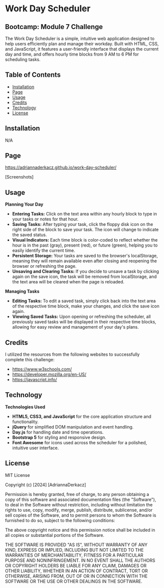 # Work Day Scheduler
## Bootcamp: Module 7 Challenge
The Work Day Scheduler is a simple, intuitive web application designed to help users efficiently plan and manage their workday. Built with HTML, CSS, and JavaScript, it features a user-friendly interface that displays the current day and time, and offers hourly time blocks from 9 AM to 6 PM for scheduling tasks.

## Table of Contents
- [Installation](#installation)
- [Page](#page)
- [Usage](#usage)
- [Credits](#credits)
- [Technology](#technology)
- [License](#license)

## Installation
N/A

## Page
https://adriannaderkacz.github.io/work-day-scheduler/

[Screenshots]

## Usage
**Planning Your Day**
- **Entering Tasks:** Click on the text area within any hourly block to type in your tasks or notes for that hour.
- **Saving Tasks:** After typing your task, click the floppy disk icon on the right side of the block to save your task. The icon will change to indicate the saved status.
- **Visual Indicators:** Each time block is color-coded to reflect whether the hour is in the past (gray), present (red), or future (green), helping you to easily identify the current time.
- **Persistent Storage:** Your tasks are saved to the browser's localStorage, meaning they will remain available even after closing and reopening the browser or refreshing the page.
- **Unsaving and Clearing Tasks:** If you decide to unsave a task by clicking again on the save icon, the task will be removed from localStorage, and the text area will be cleared when the page is reloaded.

**Managing Tasks**
- **Editing Tasks:** To edit a saved task, simply click back into the text area of the respective time block, make your changes, and click the save icon again.
- **Viewing Saved Tasks:** Upon opening or refreshing the scheduler, all previously saved tasks will be displayed in their respective time blocks, allowing for easy review and management of your day's plans.

## Credits
I utilized the resources from the following websites to successfully complete this challenge:
- https://www.w3schools.com/
- https://developer.mozilla.org/en-US/
- https://javascript.info/

## Technology
**Technologies Used**
- **HTML5, CSS3, and JavaScript** for the core application structure and functionality.
- **jQuery** for simplified DOM manipulation and event handling.
- **Day.js** for handling date and time operations.
- **Bootstrap 5** for styling and responsive design.
- **Font Awesome** for icons used across the scheduler for a polished, intuitive user interface.

## License
MIT License

Copyright (c) [2024] [AdriannaDerkacz]

Permission is hereby granted, free of charge, to any person obtaining a copy
of this software and associated documentation files (the "Software"), to deal in the Software without restriction, including without limitation the rights to use, copy, modify, merge, publish, distribute, sublicense, and/or sell copies of the Software, and to permit persons to whom the Software is
furnished to do so, subject to the following conditions:

The above copyright notice and this permission notice shall be included in all copies or substantial portions of the Software.

THE SOFTWARE IS PROVIDED "AS IS", WITHOUT WARRANTY OF ANY KIND, EXPRESS OR
IMPLIED, INCLUDING BUT NOT LIMITED TO THE WARRANTIES OF MERCHANTABILITY,
FITNESS FOR A PARTICULAR PURPOSE AND NONINFRINGEMENT. IN NO EVENT SHALL THE
AUTHORS OR COPYRIGHT HOLDERS BE LIABLE FOR ANY CLAIM, DAMAGES OR OTHER
LIABILITY, WHETHER IN AN ACTION OF CONTRACT, TORT OR OTHERWISE, ARISING FROM, OUT OF OR IN CONNECTION WITH THE SOFTWARE OR THE USE OR OTHER DEALINGS IN THE SOFTWARE.